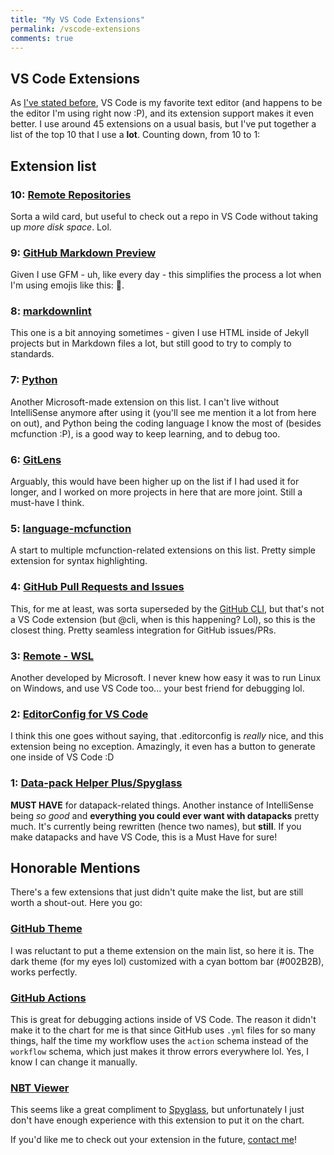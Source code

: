 ```yaml
---
title: "My VS Code Extensions"
permalink: /vscode-extensions
comments: true
---
```


## VS Code Extensions

As [I've stated before](about#favorite-programs), VS Code is my favorite text editor (and happens to be the editor I'm using right now :P), and its extension support makes it even better. I use around 45 extensions on a usual basis, but I've put together a list of the top 10 that I use a **lot**. Counting down, from 10 to 1:

## Extension list

### 10: [Remote Repositories](https://marketplace.visualstudio.com/items?itemName=ms-vscode.remote-repositories)

Sorta a wild card, but useful to check out a repo in VS Code without taking up *more disk space*. Lol.

### 9: [GitHub Markdown Preview](https://marketplace.visualstudio.com/items?itemName=bierner.github-markdown-preview)

Given I use GFM - uh, like every day - this simplifies the process a lot when I'm using emojis like this: :wave:.

### 8: [markdownlint](https://marketplace.visualstudio.com/items?itemName=DavidAnson.vscode-markdownlint)

This one is a bit annoying sometimes - given I use HTML inside of Jekyll projects but in Markdown files a lot, but still good to try to comply to standards.

### 7: [Python](https://marketplace.visualstudio.com/items?itemName=ms-python.python)

Another Microsoft-made extension on this list. I can't live without IntelliSense anymore after using it (you'll see me mention it a lot from here on out), and Python being the coding language I know the most of (besides mcfunction :P), is a good way to keep learning, and to debug too.

### 6: [GitLens](https://marketplace.visualstudio.com/items?itemName=eamodio.gitlens)

Arguably, this would have been higher up on the list if I had used it for longer, and I worked on more projects in here that are more joint. Still a must-have I think.

### 5: [language-mcfunction](https://marketplace.visualstudio.com/items?itemName=arcensoth.language-mcfunction)

A start to multiple mcfunction-related extensions on this list. Pretty simple extension for syntax highlighting.

### 4: [GitHub Pull Requests and Issues](https://marketplace.visualstudio.com/items?itemName=GitHub.vscode-pull-request-github)

This, for me at least, was sorta superseded by the [GitHub CLI](https://cli.github.com), but that's not a VS Code extension (but @cli, when is this happening? Lol), so this is the closest thing. Pretty seamless integration for GitHub issues/PRs.

### 3: [Remote - WSL](https://marketplace.visualstudio.com/items?itemName=ms-vscode-remote.remote-wsl)

Another developed by Microsoft. I never knew how easy it was to run Linux on Windows, and use VS Code too... your best friend for debugging lol.

### 2: [EditorConfig for VS Code](https://marketplace.visualstudio.com/items?itemName=EditorConfig.EditorConfig)

I think this one goes without saying, that .editorconfig is *really* nice, and this extension being no exception. Amazingly, it even has a button to generate one inside of VS Code :D

### 1: [Data-pack Helper Plus/Spyglass](https://marketplace.visualstudio.com/items?itemName=SPGoding.datapack-language-server)

**MUST HAVE** for datapack-related things. Another instance of IntelliSense being *so good* and **everything you could ever want with datapacks** pretty much. It's currently being rewritten (hence two names), but **still**. If you make datapacks and have VS Code, this is a Must Have for sure!

## Honorable Mentions

There's a few extensions that just didn't quite make the list, but are still worth a shout-out. Here you go:

### [GitHub Theme](https://marketplace.visualstudio.com/items?itemName=GitHub.github-vscode-theme)

I was reluctant to put a theme extension on the main list, so here it is. The dark theme (for my eyes lol) customized with a cyan bottom bar (#002B2B), works perfectly.

### [GitHub Actions](https://marketplace.visualstudio.com/items?itemName=cschleiden.vscode-github-actions)

This is great for debugging actions inside of VS Code. The reason it didn't make it to the chart for me is that since GitHub uses `.yml` files for so many things, half the time my workflow uses the `action` schema instead of the `workflow` schema, which just makes it throw errors everywhere lol. Yes, I know I can change it manually.

### [NBT Viewer](https://marketplace.visualstudio.com/items?itemName=Misodee.vscode-nbt)

This seems like a great compliment to [Spyglass](#1-data-pack-helper-plusspyglass), but unfortunately I just don't have enough experience with this extension to put it on the chart.

If you'd like me to check out your extension in the future, [contact me](contact)!
